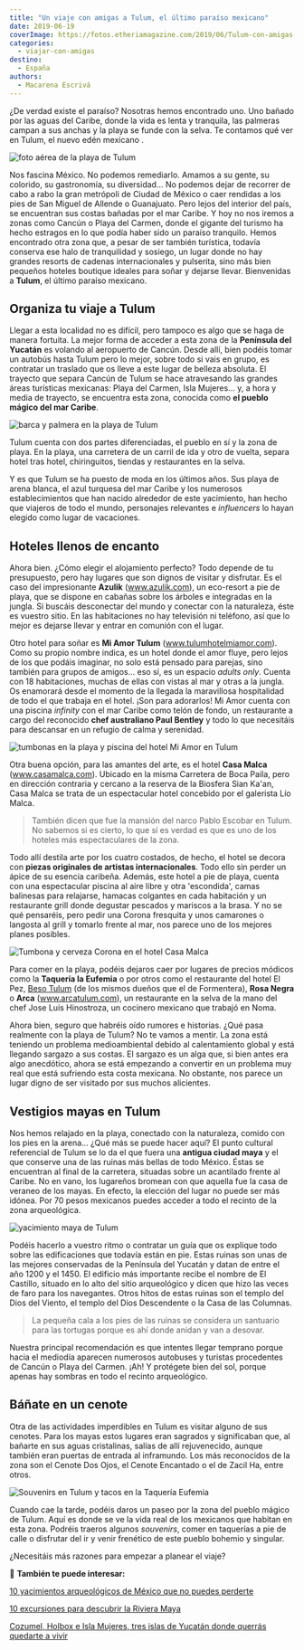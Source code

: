 ```yaml
---
title: "Un viaje con amigas a Tulum, el último paraíso mexicano"
date: 2019-06-19
coverImage: https://fotos.etheriamagazine.com/2019/06/Tulum-con-amigas-barca.jpg
categories: 
  - viajar-con-amigas
destino: 
  - España
authors: 
  - Macarena Escrivá
---
```


¿De verdad existe el paraíso? Nosotras hemos encontrado uno. Uno bañado por las aguas 
del Caribe, donde la vida es lenta y tranquila, las palmeras campan a sus anchas y la 
playa se funde con la selva. Te contamos qué ver en Tulum, el nuevo edén mexicano . 

![foto aérea de la playa de Tulum](https://fotos.etheriamagazine.com/2019/06/Tulum-con-amigas-playa-mar.jpg "Costa de Tulum.")

Nos fascina México. No podemos remediarlo. Amamos a su gente, su colorido, su 
gastronomía, su diversidad... No podemos dejar de recorrer de cabo a rabo la gran 
metrópoli de Ciudad de México o caer rendidas a los pies de San Miguel de Allende o 
Guanajuato. Pero lejos del interior del país, se encuentran sus costas bañadas por el 
mar Caribe. Y hoy no nos iremos a zonas como Cancún o Playa del Carmen, donde el gigante 
del turismo ha hecho estragos en lo que podía haber sido un paraíso tranquilo. Hemos 
encontrado otra zona que, a pesar de ser también turística, todavía conserva ese halo de 
tranquilidad y sosiego, un lugar donde no hay grandes resorts de cadenas internacionales 
y pulserita, sino más bien pequeños hoteles boutique ideales para soñar y dejarse 
llevar. Bienvenidas a **Tulum**, el último paraíso mexicano. 

## Organiza tu viaje a Tulum

Llegar a esta localidad no es difícil, pero tampoco es algo que se haga de manera 
fortuita. La mejor forma de acceder a esta zona de la **Península del Yucatán** es 
volando al aeropuerto de Cancún. Desde allí, bien podéis tomar un autobús hasta Tulum 
pero lo mejor, sobre todo si vais en grupo, es contratar un traslado que os lleve a este 
lugar de belleza absoluta. El trayecto que separa Cancún de Tulum se hace atravesando 
las grandes áreas turísticas mexicanas: Playa del Carmen, Isla Mujeres... y, a hora y 
media de trayecto, se encuentra esta zona, conocida como **el pueblo mágico del mar 
Caribe**. 

![barca y palmera en la playa de Tulum](https://fotos.etheriamagazine.com/2019/06/Tulum-con-amigas-barca.jpg "Playa de Tulum. © Joanna Szumska")

Tulum cuenta con dos partes diferenciadas, el pueblo en sí y la zona de playa. En la 
playa, una carretera de un carril de ida y otro de vuelta, separa hotel tras hotel, 
chiringuitos, tiendas y restaurantes en la selva. 

Y es que Tulum se ha puesto de moda en los últimos años. Sus playa de arena blanca, el 
azul turquesa del mar Caribe y los numerosos establecimientos que han nacido alrededor 
de este yacimiento, han hecho que viajeros de todo el mundo, personajes relevantes e 
_influencers_ lo hayan elegido como lugar de vacaciones. 

## Hoteles llenos de encanto

Ahora bien. ¿Cómo elegir el alojamiento perfecto? Todo depende de tu presupuesto, pero 
hay lugares que son dignos de visitar y disfrutar. Es el caso del impresionante 
**Azulik** (www.azulik.com), un eco-resort a pie de playa, que se dispone en cabañas 
sobre los árboles e integradas en la jungla. Si buscáis desconectar del mundo y conectar 
con la naturaleza, éste es vuestro sitio. En las habitaciones no hay televisión ni 
teléfono, así que lo mejor es dejarse llevar y entrar en comunión con el lugar. 

Otro hotel para soñar es **Mi Amor Tulum** (www.tulumhotelmiamor.com). Como su propio 
nombre indica, es un hotel donde el amor fluye, pero lejos de los que podáis imaginar, 
no solo está pensado para parejas, sino también para grupos de amigos... eso sí, es un 
espacio _adults only_. Cuenta con 18 habitaciones, muchas de ellas con vistas al mar y 
otras a la jungla. Os enamorará desde el momento de la llegada la maravillosa 
hospitalidad de todo el que trabaja en el hotel. ¡Son para adorarlos! Mi Amor cuenta con 
una piscina _infinity_ con el mar Caribe como telón de fondo, un restaurante a cargo del 
reconocido **chef australiano Paul Bentley** y todo lo que necesitáis para descansar en 
un refugio de calma y serenidad. 

![tumbonas en la playa y piscina del hotel Mi Amor en Tulum](https://fotos.etheriamagazine.com/2019/06/Tulum-con-amigas-mi-amor.jpg "Hotel Mi Amor Tulum: tumbonas en la playa y piscina. © Macarena Escrivá")

Otra buena opción, para las amantes del arte, es el hotel **Casa Malca** 
(www.casamalca.com). Ubicado en la misma Carretera de Boca Paila, pero en dirección 
contraria y cercano a la reserva de la Biosfera Sian Ka'an, Casa Malca se trata de un 
espectacular hotel concebido por el galerista Lío Malca. 

> También dicen que fue la mansión del narco Pablo Escobar en Tulum. No sabemos si es 
> cierto, lo que sí es verdad es que es uno de los hoteles más espectaculares de la zona. 

Todo allí destila arte por los cuatro costados, de hecho, el hotel se decora con 
**piezas originales de artistas internacionales**. Todo ello sin perder un ápice de su 
esencia caribeña. Además, este hotel a pie de playa, cuenta con una espectacular piscina 
al aire libre y otra 'escondida', camas balinesas para relajarse, hamacas colgantes en 
cada habitación y un restaurante grill donde degustar pescados y mariscos a la brasa. Y 
no se qué pensaréis, pero pedir una Corona fresquita y unos camarones o langosta al 
grill y tomarlo frente al mar, nos parece uno de los mejores planes posibles. 

![Tumbona y cerveza Corona en el hotel Casa Malca](https://fotos.etheriamagazine.com/2019/06/Tulum-con-amigas-casa-malca.jpg "Hotel Casa Malca: tumbonas en la playa y Corona fresquita. © Macarena Escrivá")

Para comer en la playa, podéis dejaros caer por lugares de precios módicos como la 
**Taquería la Eufemia** o por otros como el restaurante del hotel El Pez, [Beso 
Tulum](https://www.besobeach.com/tulum) (de los mismos dueños que el de Formentera), 
**Rosa Negra** o **Arca** (www.arcatulum.com), un restaurante en la selva de la mano del 
chef Jose Luis Hinostroza, un cocinero mexicano que trabajó en Noma. 

Ahora bien, seguro que habréis oído rumores e historias. ¿Qué pasa realmente con la 
playa de Tulum? No te vamos a mentir. La zona está teniendo un problema medioambiental 
debido al calentamiento global y está llegando sargazo a sus costas. El sargazo es un 
alga que, si bien antes era algo anecdótico, ahora se está empezando a convertir en un 
problema muy real que está sufriendo esta costa mexicana. No obstante, nos parece un 
lugar digno de ser visitado por sus muchos alicientes. 

## Vestigios mayas en Tulum

Nos hemos relajado en la playa, conectado con la naturaleza, comido con los pies en la 
arena... ¿Qué más se puede hacer aquí? El punto cultural referencial de Tulum se lo da 
el que fuera una **antigua ciudad maya** y el que conserve una de las ruinas más bellas 
de todo México. Éstas se encuentran al final de la carretera, situadas sobre un 
acantilado frente al Caribe. No en vano, los lugareños bromean con que aquella fue la 
casa de veraneo de los mayas. En efecto, la elección del lugar no puede ser más idónea. 
Por 70 pesos mexicanos puedes acceder a todo el recinto de la zona arqueológica. 

![yacimiento maya de Tulum](https://fotos.etheriamagazine.com/2019/06/Tulum-con-amigas-ruinas.jpg "Antigua ciudad maya de Tulum.")

Podéis hacerlo a vuestro ritmo o contratar un guía que os explique todo sobre las 
edificaciones que todavía están en pie. Estas ruinas son unas de las mejores conservadas 
de la Península del Yucatán y datan de entre el año 1200 y el 1450. El edificio más 
importante recibe el nombre de El Castillo, situado en lo alto del sitio arqueológico y 
dicen que hizo las veces de faro para los navegantes. Otros hitos de estas ruinas son el 
templo del Dios del Viento, el templo del Dios Descendente o la Casa de las Columnas. 

> La pequeña cala a los pies de las ruinas se considera un santuario para las tortugas 
> porque es ahí donde anidan y van a desovar. 

Nuestra principal recomendación es que intentes llegar temprano porque hacia el mediodía 
aparecen numerosos autobuses y turistas procedentes de Cancún o Playa del Carmen. ¡Ah! Y 
protégete bien del sol, porque apenas hay sombras en todo el recinto arqueológico. 

## Báñate en un cenote

Otra de las actividades imperdibles en Tulum es visitar alguno de sus cenotes. Para los 
mayas estos lugares eran sagrados y significaban que, al bañarte en sus aguas 
cristalinas, salías de allí rejuvenecido, aunque también eran puertas de entrada al 
inframundo. Los más reconocidos de la zona son el Cenote Dos Ojos, el Cenote Encantado o 
el de Zacil Ha, entre otros. 

![Souvenirs en Tulum y tacos en la Taquería Eufemia](https://fotos.etheriamagazine.com/2019/06/Tulum-con-amigas-pueblo.jpg "Souvenirs en Tulum y tacos en la Taquería Eufemia. © Macarena Escrivá")

Cuando cae la tarde, podéis daros un paseo por la zona del pueblo mágico de Tulum. Aquí 
es donde se ve la vida real de los mexicanos que habitan en esta zona. Podréis traeros 
algunos _souvenirs_, comer en taquerías a pie de calle o disfrutar del ir y venir 
frenético de este pueblo bohemio y singular. 

¿Necesitáis más razones para empezar a planear el viaje? 

📌 **También te puede interesar:** 

[10 yacimientos arqueológicos de México que no puedes 
perderte](https://etheriamagazine.com/2021/03/30/mejores-yacimientos-arqueologicos-mexico/) 

[10 excursiones para descubrir la Riviera 
Maya](https://etheriamagazine.com/2022/02/01/excursiones-en-riviera-maya-mexico/) 

[Cozumel, Holbox e Isla Mujeres, tres islas de Yucatán donde querrás quedarte a 
vivir](https://etheriamagazine.com/2021/08/01/que-ver-en-las-islas-de-yucatan-mexico/)
